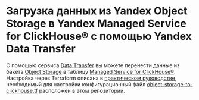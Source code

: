 # Загрузка данных из Yandex Object Storage в Yandex Managed Service for ClickHouse® с помощью Yandex Data Transfer

С помощью сервиса [Data Transfer](https://cloud.yandex.ru/ru/docs/data-transfer) вы можете перенести данные из бакета [Object Storage](https://cloud.yandex.ru/docs/storage) в таблицу [Managed Service for ClickHouse®](https://cloud.yandex.ru/docs/managed-clickhouse). Настройка через Terraform описана в [практическом руководстве](https://cloud.yandex.ru/docs/data-transfer/tutorials/object-storage-to-clickhouse), необходимый для настройки конфигурационный файл [object-storage-to-clickhouse.tf](object-storage-to-clickhouse.tf) расположен в этом репозитории.
